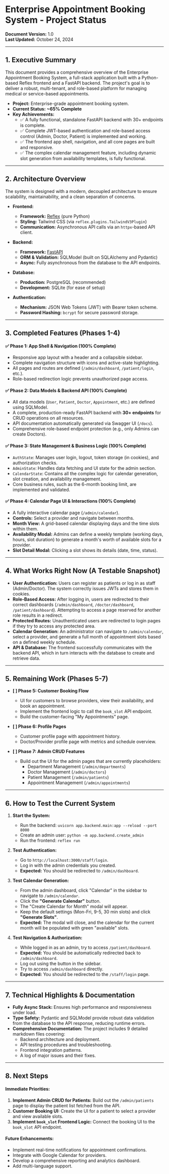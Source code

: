 # Enterprise Appointment Booking System - Project Status

**Document Version:** 1.0  
**Last Updated:** October 24, 2024

---

## 1. Executive Summary

This document provides a comprehensive overview of the Enterprise Appointment Booking System, a full-stack application built with a Python-based Reflex frontend and a FastAPI backend. The project's goal is to deliver a robust, multi-tenant, and role-based platform for managing medical or service-based appointments.

- **Project:** Enterprise-grade appointment booking system.
- **Current Status:** **~65% Complete**
- **Key Achievements:**
    - ✅ A fully functional, standalone FastAPI backend with 30+ endpoints is complete.
    - ✅ Complete JWT-based authentication and role-based access control (Admin, Doctor, Patient) is implemented and working.
    - ✅ The frontend app shell, navigation, and all core pages are built and responsive.
    - ✅ The complex calendar management feature, including dynamic slot generation from availability templates, is fully functional.

---

## 2. Architecture Overview

The system is designed with a modern, decoupled architecture to ensure scalability, maintainability, and a clean separation of concerns.

- **Frontend:**
    - **Framework:** [Reflex](https://reflex.dev/) (pure Python)
    - **Styling:** Tailwind CSS (via `reflex.plugins.TailwindV3Plugin`)
    - **Communication:** Asynchronous API calls via an `httpx`-based API client.

- **Backend:**
    - **Framework:** [FastAPI](https://fastapi.tiangolo.com/)
    - **ORM & Validation:** SQLModel (built on SQLAlchemy and Pydantic)
    - **Async:** Fully asynchronous from the database to the API endpoints.

- **Database:**
    - **Production:** PostgreSQL (recommended)
    - **Development:** SQLite (for ease of setup)

- **Authentication:**
    - **Mechanism:** JSON Web Tokens (JWT) with Bearer token scheme.
    - **Password Hashing:** `bcrypt` for secure password storage.

---

## 3. Completed Features (Phases 1-4)

#### ✅ Phase 1: App Shell & Navigation (100% Complete)
- Responsive app layout with a header and a collapsible sidebar.
- Complete navigation structure with icons and active-state highlighting.
- All pages and routes are defined (`/admin/dashboard`, `/patient/login`, etc.).
- Role-based redirection logic prevents unauthorized page access.

#### ✅ Phase 2: Data Models & Backend API (100% Complete)
- All data models (`User`, `Patient`, `Doctor`, `Appointment`, etc.) are defined using SQLModel.
- A complete, production-ready FastAPI backend with **30+ endpoints** for CRUD operations on all resources.
- API documentation automatically generated via Swagger UI (`/docs`).
- Comprehensive role-based endpoint protection (e.g., only Admins can create Doctors).

#### ✅ Phase 3: State Management & Business Logic (100% Complete)
- `AuthState`: Manages user login, logout, token storage (in cookies), and authorization checks.
- `AdminState`: Handles data fetching and UI state for the admin section.
- `CalendarState`: Contains all the complex logic for calendar generation, slot creation, and availability management.
- Core business rules, such as the 6-month booking limit, are implemented and validated.

#### ✅ Phase 4: Calendar Page UI & Interactions (100% Complete)
- A fully interactive calendar page (`/admin/calendar`).
- **Controls:** Select a provider and navigate between months.
- **Month View:** A grid-based calendar displaying days and the time slots within them.
- **Availability Modal:** Admins can define a weekly template (working days, hours, slot duration) to generate a month's worth of available slots for a provider.
- **Slot Detail Modal:** Clicking a slot shows its details (date, time, status).

---

## 4. What Works Right Now (A Testable Snapshot)

- **User Authentication:** Users can register as patients or log in as staff (Admin/Doctor). The system correctly issues JWTs and stores them in cookies.
- **Role-Based Access:** After logging in, users are redirected to their correct dashboards (`/admin/dashboard`, `/doctor/dashboard`, `/patient/dashboard`). Attempting to access a page reserved for another role results in a redirect.
- **Protected Routes:** Unauthenticated users are redirected to login pages if they try to access any protected area.
- **Calendar Generation:** An administrator can navigate to `/admin/calendar`, select a provider, and generate a full month of appointment slots based on a defined weekly schedule.
- **API & Database:** The frontend successfully communicates with the backend API, which in turn interacts with the database to create and retrieve data.

---

## 5. Remaining Work (Phases 5-7)

- **[ ] Phase 5: Customer Booking Flow**
    - UI for customers to browse providers, view their availability, and book an appointment.
    - Implement the frontend logic to call the `book_slot` API endpoint.
    - Build the customer-facing "My Appointments" page.

- **[ ] Phase 6: Profile Pages**
    - Customer profile page with appointment history.
    - Doctor/Provider profile page with metrics and schedule overview.

- **[ ] Phase 7: Admin CRUD Features**
    - Build out the UI for the admin pages that are currently placeholders:
        - Department Management (`/admin/departments`)
        - Doctor Management (`/admin/doctors`)
        - Patient Management (`/admin/patients`)
        - Appointment Management (`/admin/appointments`)

---

## 6. How to Test the Current System

1.  **Start the System:**
    - Run the backend: `uvicorn app.backend.main:app --reload --port 8000`
    - Create an admin user: `python -m app.backend.create_admin`
    - Run the frontend: `reflex run`

2.  **Test Authentication:**
    - Go to `http://localhost:3000/staff/login`.
    - Log in with the admin credentials you created.
    - **Expected:** You should be redirected to `/admin/dashboard`.

3.  **Test Calendar Generation:**
    - From the admin dashboard, click "Calendar" in the sidebar to navigate to `/admin/calendar`.
    - Click the **"Generate Calendar"** button.
    - The "Create Calendar for Month" modal will appear.
    - Keep the default settings (Mon-Fri, 9-5, 30 min slots) and click **"Generate Slots"**.
    - **Expected:** The modal will close, and the calendar for the current month will be populated with green "available" slots.

4.  **Test Navigation & Authorization:**
    - While logged in as an admin, try to access `/patient/dashboard`.
    - **Expected:** You should be automatically redirected back to `/admin/dashboard`.
    - Log out using the button in the sidebar.
    - Try to access `/admin/dashboard` directly.
    - **Expected:** You should be redirected to the `/staff/login` page.

---

## 7. Technical Highlights & Documentation

- **Fully Async Stack:** Ensures high performance and responsiveness under load.
- **Type Safety:** Pydantic and SQLModel provide robust data validation from the database to the API response, reducing runtime errors.
- **Comprehensive Documentation:** The project includes 9 detailed markdown files covering:
    - Backend architecture and deployment.
    - API testing procedures and troubleshooting.
    - Frontend integration patterns.
    - A log of major issues and their fixes.

---

## 8. Next Steps

#### Immediate Priorities:
1.  **Implement Admin CRUD for Patients:** Build out the `/admin/patients` page to display the patient list fetched from the API.
2.  **Customer Booking UI:** Create the UI for a patient to select a provider and view available slots.
3.  **Implement `book_slot` Frontend Logic:** Connect the booking UI to the `book_slot` API endpoint.

#### Future Enhancements:
- Implement real-time notifications for appointment confirmations.
- Integrate with Google Calendar for providers.
- Develop a comprehensive reporting and analytics dashboard.
- Add multi-language support.
